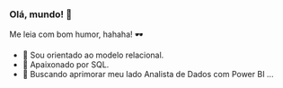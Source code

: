 ### Olá, mundo! 🙌

Me leia com bom humor, hahaha! 🕶️

- 🔭 Sou orientado ao modelo relacional.
- 🖤 Apaixonado por SQL.
- 🌱 Buscando aprimorar meu lado Analista de Dados com Power BI ...
